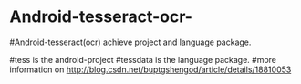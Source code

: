 Android-tesseract-ocr-
======================

#Android-tesseract(ocr) achieve project and language package.

#tess is the android-project
#tessdata is the language package.
#more information on http://blog.csdn.net/buptgshengod/article/details/18810053